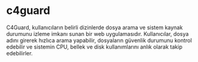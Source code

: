 # c4guard
C4Guard, kullanıcıların belirli dizinlerde dosya arama ve sistem kaynak durumunu izleme imkanı sunan bir web uygulamasıdır. Kullanıcılar, dosya adını girerek hızlıca arama yapabilir, dosyaların güvenlik durumunu kontrol edebilir ve sistemin CPU, bellek ve disk kullanımlarını anlık olarak takip edebilirler.
